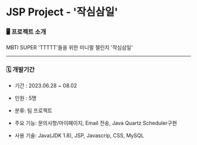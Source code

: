 # JSP Project - '작심삼일'

### 🖥️  프로젝트 소개 
MBTI SUPER 'TTTTT'들을 위한 미니멀 챌린지 '작심삼일' 

---

### 🗓️  개발기간
* 기간 : 2023.06.28 ~ 08.02

* 인원 : 5명

* 분류: 팀 프로젝트

* 주요 기능: 문의사항/마이페이지, Email 전송, Java Quartz Scheduler구현

* 사용 기술: Java(JDK 1.8), JSP, Javascrip, CSS, MySQL


